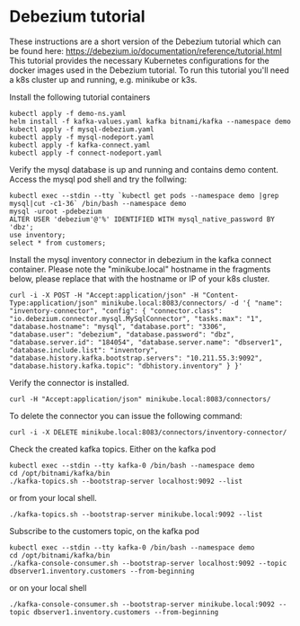 
# Debezium tutorial

These instructions are a short version of the Debezium tutorial which can be found here: https://debezium.io/documentation/reference/tutorial.html<br/>
This tutorial provides the necessary Kubernetes configurations for the docker images used in the Debezium tutorial. To run this tutorial you'll need a k8s cluster
up and running, e.g. minikube or k3s.<br/>

Install the following tutorial containers

```
kubectl apply -f demo-ns.yaml
helm install -f kafka-values.yaml kafka bitnami/kafka --namespace demo
kubectl apply -f mysql-debezium.yaml
kubectl apply -f mysql-nodeport.yaml
kubectl apply -f kafka-connect.yaml
kubectl apply -f connect-nodeport.yaml
```
Verify the mysql database is up and running and contains demo content. Access the mysql pod shell and try the follwing:<br/>
```
kubectl exec --stdin --tty `kubectl get pods --namespace demo |grep mysql|cut -c1-36` /bin/bash --namespace demo
mysql -uroot -pdebezium
ALTER USER 'debezium'@'%' IDENTIFIED WITH mysql_native_password BY 'dbz';
use inventory;
select * from customers;
```
Install the mysql inventory connector in debezium in the kafka connect container. Please note the "minikube.local" hostname in the fragments below, please replace that with the hostname or IP of your k8s cluster.

`curl -i -X POST -H "Accept:application/json" -H "Content-Type:application/json" minikube.local:8083/connectors/ -d '{ "name": "inventory-connector", "config": { "connector.class": "io.debezium.connector.mysql.MySqlConnector", "tasks.max": "1", "database.hostname": "mysql", "database.port": "3306", "database.user": "debezium", "database.password": "dbz", "database.server.id": "184054", "database.server.name": "dbserver1", "database.include.list": "inventory", "database.history.kafka.bootstrap.servers": "10.211.55.3:9092", "database.history.kafka.topic": "dbhistory.inventory" } }'`

Verify the connector is installed.

`curl -H "Accept:application/json" minikube.local:8083/connectors/`

To delete the connector you can issue the following command:

`curl -i -X DELETE minikube.local:8083/connectors/inventory-connector/`

Check the created kafka topics. Either on the kafka pod 

```
kubectl exec --stdin --tty kafka-0 /bin/bash --namespace demo
cd /opt/bitnami/kafka/bin
./kafka-topics.sh --bootstrap-server localhost:9092 --list
```

or from your local shell.

`./kafka-topics.sh --bootstrap-server minikube.local:9092 --list`

Subscribe to the customers topic, on the kafka pod

```
kubectl exec --stdin --tty kafka-0 /bin/bash --namespace demo
cd /opt/bitnami/kafka/bin
./kafka-console-consumer.sh --bootstrap-server localhost:9092 --topic dbserver1.inventory.customers --from-beginning
```

or on your local shell

`./kafka-console-consumer.sh --bootstrap-server minikube.local:9092 --topic dbserver1.inventory.customers --from-beginning`
